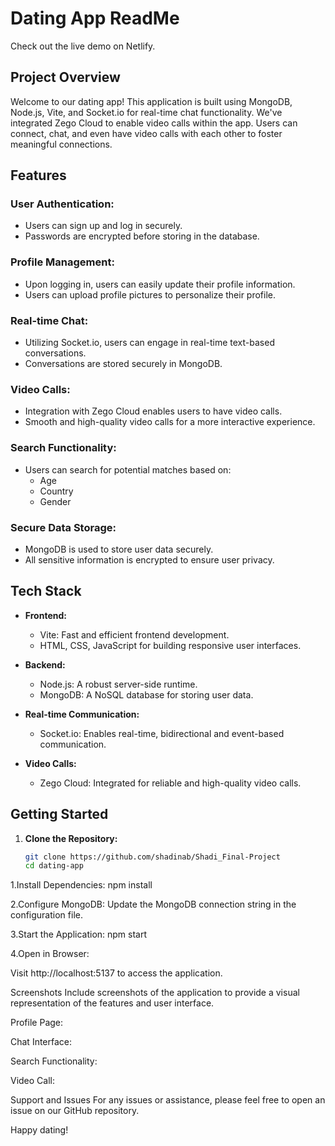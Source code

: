 # Dating App ReadMe

Check out the live demo on Netlify.

## Project Overview

Welcome to our dating app! This application is built using MongoDB, Node.js, Vite, and Socket.io for real-time chat functionality. We've integrated Zego Cloud to enable video calls within the app. Users can connect, chat, and even have video calls with each other to foster meaningful connections.

## Features

### User Authentication:
- Users can sign up and log in securely.
- Passwords are encrypted before storing in the database.

### Profile Management:
- Upon logging in, users can easily update their profile information.
- Users can upload profile pictures to personalize their profile.

### Real-time Chat:
- Utilizing Socket.io, users can engage in real-time text-based conversations.
- Conversations are stored securely in MongoDB.

### Video Calls:
- Integration with Zego Cloud enables users to have video calls.
- Smooth and high-quality video calls for a more interactive experience.

### Search Functionality:
- Users can search for potential matches based on:
  - Age
  - Country
  - Gender

### Secure Data Storage:
- MongoDB is used to store user data securely.
- All sensitive information is encrypted to ensure user privacy.

## Tech Stack

- **Frontend:**
  - Vite: Fast and efficient frontend development.
  - HTML, CSS, JavaScript for building responsive user interfaces.

- **Backend:**
  - Node.js: A robust server-side runtime.
  - MongoDB: A NoSQL database for storing user data.

- **Real-time Communication:**
  - Socket.io: Enables real-time, bidirectional and event-based communication.

- **Video Calls:**
  - Zego Cloud: Integrated for reliable and high-quality video calls.

## Getting Started

1. **Clone the Repository:**
   ```bash
   git clone https://github.com/shadinab/Shadi_Final-Project
   cd dating-app
   
1.Install Dependencies:
npm install

2.Configure MongoDB:
Update the MongoDB connection string in the configuration file.

3.Start the Application:
npm start

4.Open in Browser:

Visit http://localhost:5137 to access the application.

Screenshots
Include screenshots of the application to provide a visual representation of the features and user interface.

Profile Page:

Chat Interface:

Search Functionality:

Video Call:

Support and Issues
For any issues or assistance, please feel free to open an issue on our GitHub repository.

Happy dating! 


